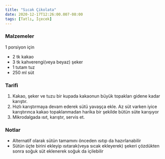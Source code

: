 ```yaml
---
title: "Sıcak Çikolata"
date: 2020-12-17T12:26:00.007-08:00
tags: [Tatlı, İçecek]
---
```


### Malzemeler

1 porsiyon için

- 2 tk kakao
- 3 tk kahverengi(veya beyaz) şeker
- 1 tutam tuz
- 250 ml süt

### Tarifi

1. Kakao, şeker ve tuzu bir kupada kakaonun büyük topakları gidene kadar karıştır.
2. Hızlı karıştırmaya devam ederek sütü yavaşça ekle. Az süt varken iyice karıştırınca kakao topaklanmadan harika bir şekilde bütün süte karışıyor
3. Mikrodalgada ısıt, karıştır, servis et.

### Notlar

- Alternatif olarak sütün tamamını önceden ısıtıp da hazırlanabilir
- Sütün üçte birini ekleyip ısıtarak(veya sıcak ekleyerek) şekeri çözdükten sonra soğuk süt eklenerek soğuk da içilebilir
